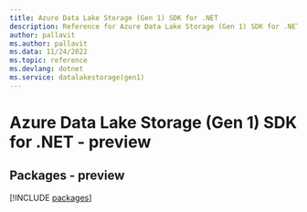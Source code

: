 ```yaml
---
title: Azure Data Lake Storage (Gen 1) SDK for .NET
description: Reference for Azure Data Lake Storage (Gen 1) SDK for .NET
author: pallavit
ms.author: pallavit
ms.data: 11/24/2022
ms.topic: reference
ms.devlang: dotnet
ms.service: datalakestorage(gen1)
---
```

# Azure Data Lake Storage (Gen 1) SDK for .NET - preview
## Packages - preview
[!INCLUDE [packages](data-lake-storage-(gen-1)-index.md)]